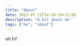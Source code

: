 ```yaml
---
title: "About"
date: 2022-07-21T14:20:19+12:00
description: "A bit about me"
tags: ["me", "about"]
---
```

oh hi!